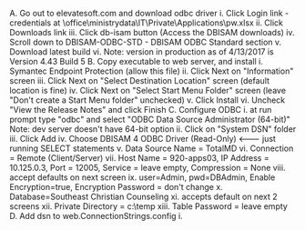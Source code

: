    A. Go out to elevatesoft.com and download odbc driver
        i. Click Login link - credentials at \\office\ministrydata\IT\Private\Applications\pw.xlsx
        ii. Click Downloads link
        iii. Click db-isam button (Access the DBISAM downloads)
        iv. Scroll down to DBISAM-ODBC-STD - DBISAM ODBC Standard section 
        v. Download latest build
	vi. Note: version in production as of 4/13/2017 is Version 4.43 Build 5
   B. Copy executable to web server, and install
	i. Symantec Endpoint Protection (allow this file)
        ii. Click Next on "Information" screen
        iii. Click Next on "Select Destination Location" screen (default location is fine)
        iv. Click Next on "Select Start Menu Folder" screen (leave "Don't create a Start Menu folder" unchecked)
        v. Click Install
        vi. Uncheck "View the Release Notes" and click Finish
   C. Configure ODBC
        i. at run prompt type "odbc" and select "ODBC Data Source Administrator (64-bit)"
               Note: dev server doesn't have 64-bit option
        ii. Click on "System DSN" folder
        iii. Click Add
        iv. Choose DBISAM 4 ODBC Driver (Read-Only) <--- just running SELECT statements
        v. Data Source Name = TotalMD
        vi. Connection = Remote (Client/Server)
        vii. Host Name = 920-apps03, IP Address = 10.125.0.3, Port = 12005, Service = leave empty, Compression = None
        viii. accept defaults on next screen
        ix. user=Admin, pwd=DBAdmin, Enable Encryption=true, Encryption Password = don't change
        x. Database=Southeast Christian Counseling
        xi. accepts default on next 2 screens
        xii. Private Directory = c:\temp
        xiii. Table Password = leave empty
   D. Add dsn to web.ConnectionStrings.config
        i. <add name="TotalMDContext" connectionString="Dsn=TotalMD" />
